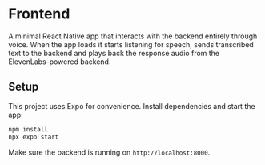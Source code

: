 # Frontend

A minimal React Native app that interacts with the backend entirely through voice.
When the app loads it starts listening for speech, sends transcribed text to the
backend and plays back the response audio from the ElevenLabs-powered backend.

## Setup

This project uses Expo for convenience. Install dependencies and start the app:

```bash
npm install
npx expo start
```

Make sure the backend is running on `http://localhost:8000`.
